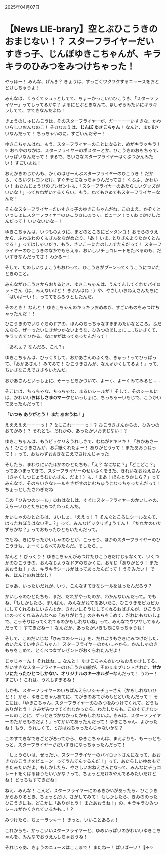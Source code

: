 2025年04月07日

# 【News LIE-brary】空とぶひこうきのおまじない！？ スターフライヤーだいすきっ子、じんぼゆきこちゃんが、キラキラのひみつをみつけちゃった！

やっほー！ みんな、げんき？ きょうは、すっごくワクワクするニュースをおとどけしちゃうよ！

みんなは、くろくてシュッとしてて、ちょーかっこいいひこうき、「スターフライヤー」ってしってるかな？ よるにとぶときなんて、ほしぞらみたいにキラキラしてて、すてきなんだよね！

きょうのしゅじんこうは、そのスターフライヤーが、だーーーーいすきな、かわいらしいおんなのこ！ そのなまえは、**じんぼ ゆきこちゃん**！ なんと、まだ8さいなんだって！ ちっちゃいのに、すごいんだぞー！

ゆきこちゃんはね、もう、スターフライヤーのことになると、めがキラッキラ！ ✨ おへやのなかは、スターフライヤーのポスターとか、ひこうきのおもちゃで、いっぱいなんだって！ まるで、ちいさなスターフライヤーはくぶつかんみたい！ すごいよね！

おえかきのじかんも、かくのはぜーんぶスターフライヤーのひこうき！ だから、くろいクレヨンだけ、すぐチビになっちゃうんだってさ！ くふふ、かわいい！ おたんじょうびのプレゼントも、「スターフライヤーのあたらしいグッズがいいな！」っておねがいするくらい、もう、ねてもさめてもスターフライヤーなんだ！

そんなスターフライヤーだいすきっ子のゆきこちゃんがね、このまえ、かぞくといっしょにスターフライヤーのひこうきにのって、ビューン！っておでかけしたんだって！ いいないいなー！

ゆきこちゃんは、いつものように、まどのところにピッタンコ！ おそらのうえから、ふわふわのくもさんをながめたり、「あ！ いま、とりさんよりたかくとんでる！」ってはしゃいだり、もう、さいこーにたのしんでたんだって！ スターフライヤーのひこうきのなかでもらえる、おいしいチョコレートをたべるのも、だいすきなんだってさ！ わかるー！

そして、たのしいりょこうもおわって、ひこうきがブーンってくうこうについたときのこと。

みんながひこうきからおりるとき、ゆきこちゃんは、うんてんしてくれたパイロットさん（は、みえないけど！ きぶんはね！）や、やさしいおねえさんたちに「ばいばーい！」っててをふろうとしたんだ。

そのとき！ なんと！ ゆきこちゃんのキラキラおめめが、すごいものをみつけちゃったんだ！！

ひこうきのでいりぐちのドアの、ほんのちっちゃなすきまみたいなところ。ふだんなら、ぜーったいにきがつかないような、ひみつのばしょに……ちいさくて、キラッ☆てひかる、なにかがはってあったんだって！

「あれぇ？ なんだろ、これ？」

ゆきこちゃんは、びっくりして、おかあさんのふくを、きゅっ！ってひっぱって、「おかあさん！ みてみて！ ひこうきさんが、なんかかくしてるよ！」って、ちいさなこえでささやいたんだ。

おかあさんといっしょに、そーっとちかづいて、よーく、よーくみてみると……

そこには、ちっちゃな、ちっちゃな、まるいシールが！ そして、そのシールには、かわいい**おほしさまのマーク**といっしょに、ちっちゃーいもじで、こうかいてあったんだって！

**「いつも ありがとう！ また あおうね！」**

えええええーーーっ！？ なにこれーーーっ！？ ひこうきさんからの、ひみつのおてがみ！？ それとも、だれかの、あったかいおまじない！？

ゆきこちゃんは、もうビックリ＆うれしさで、むねがドキドキ！ 「おかあさーん！ ひこうきさんが、お手紙くれたよー！ ありがとうって！ またあおうねって！」って、おもわずおおきなこえでさけんじゃった！

そしたら、まわりにいたほかのひとたちも、「え？ なになに？」「どこどこ？」ってあつまってきて、スターフライヤーのせいふくをきた、きれいなおねえさん（きゃくしつじょうむいんさん、だよ！）も、「まあ！ ほんとうかしら？」ってみんなで、そのちいさなシールをさがすのにむちゅうになっちゃったんだって！ ちょっとしたさわぎだね！

この「ひみつのシール」のおはなしは、すぐにスターフライヤーのかいしゃの、えらーいひとたちにもつたわったんだ。

かいしゃのひとたちは、さいしょ、「ええっ！？ そんなところにシールなんて、はったおぼえはないぞ…？」って、みんなビックリぎょうてん！ 「だれかのいたずらかな？」っておもったひともいたんだって。

でもね、きになったかいしゃのひとが、こっそり、ほかのスターフライヤーのひこうきも、よーくしらべてみたんだ。そしたら……

なんと！ びっくり！ ゆきこちゃんがみつけたひこうきだけじゃなくて、いくつかのひこうきの、おんなじようなドアのちかくに、おなじ「ありがとう！ またあおうね！」の、キラキラシールがはってあったんだって！ うそみたい！ でも、ほんとのおはなし！

じゃあ、いったいだれが、いつ、こんなすてきなシールをはったんだろう？

かいしゃのひとたちも、まだ、だれがやったのか、わかんないんだって。でもね、「もしかしたら、まいばん、みんながねてるあいだに、ひこうきをピカピカにしてくれるおにいさんとか、きれいにそうじしてくれるおばさんが、ひこうきにのってくれるみんなへの『ありがとう』のきもちをこめて、だれにもないしょで、こっそりはってくれてるのかもしれないね」って、みんなでウワサしてるんだって！ すてきだねー！ なんだか、あったかいきもちになっちゃうね！

そして、このだいじな「ひみつのシール」を、だれよりもさきにみつけだした、めいたんていゆきこちゃん！ スターフライヤーのかいしゃから、かんしゃのきもちをこめて、とくべつなプレゼントがおくられたんだよ！

じゃじゃーん！ それはね…… なんと！ ゆきこちゃんがいつもおえかきしてる、だいすきなスターフライヤーのひこうきの絵が、そのままプリントされた、**せかいにたったひとつしかない、オリジナルのキーホルダー**なんだって！ うわー！ すごい！ これは、うれしすぎるね！

しかも、スターフライヤーのいちばんえらいシャチョーさん（かもしれないひと！）から、ゆきこちゃんあてに、てがきのおてがみもとどいたんだって！ そこには、「ゆきこちゃん、スターフライヤーのひみつをみつけてくれて、どうもありがとう！ きみがみつけてくれなかったら、わたしたちも、このすてきなシールのことに、ずっときづかなかったかもしれないよ。きみは、スターフライヤーのたからものだよ！」ってかいてあったんだって！ ゆきこちゃん、よかったね！ もう、うれしくて、とびはねちゃったんじゃないかな？

このすてきなできごとがあってから、ゆきこちゃんは、まえよりも、もーっともっと、スターフライヤーがだいすきになっちゃったんだって！

「しょうらいは、ぜったい、スターフライヤーのパイロットさんになって、おおきなひこうきをビューン！ってうんてんするんだ！」って、あたらしいゆめもできたみたいだよ。もしかしたら、やさしいおねえさんになって、みんなにチョコレートをくばるほうもいいかな？って、ちょっとだけなやんでるみたいだけどね！ どっちもすてきだね！

ねえ、みんな！ こんど、スターフライヤーにのるきかいがあったら、ひこうきからおりるとき、ちょっとだけ、さがしてみて！ もしかしたら、きみののったひこうきにも、どこかに「ありがとう！ またあおうね！」の、キラキラひみつシールがかくされているかも…！？

みつけたら、ちょーラッキー！ きっと、いいことあるよ！

これからも、かっこいいスターフライヤーと、ゆめいっぱいのかわいいゆきこちゃんを、みんなでおうえんしちゃおうね！

それじゃあ、きょうのニュースはここまで！ またねー！ ばいばーい！ 👋✈️✨
